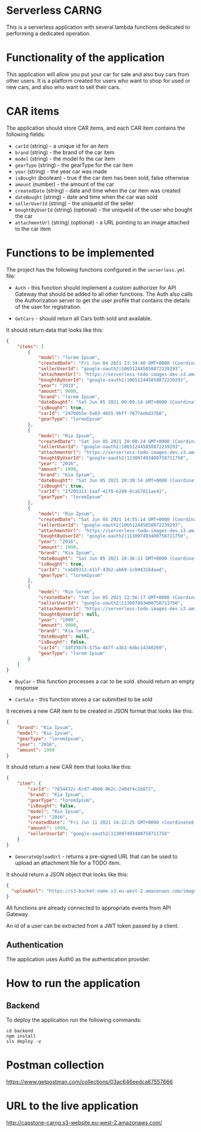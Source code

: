# Serverless CARNG

This is a serverless application with several lambda functions dedicated to performing a dedicated operation.

# Functionality of the application

This application will allow you put your car for sale and also buy cars from other users. It is a platform created for users who want to shop for used or new cars, and also who want to sell their cars.

# CAR items

The application should store CAR items, and each CAR item contains the following fields:

* `carId` (string) - a unique id for an item
* `brand` (string) - the brand of the car item
* `model` (string) - the model fo the car item
* `gearType` (string) - the gearType for the car item
* `year` (string) - the year car was made
* `isBought` (boolean) - true if the car item has been sold, false otherwise
* `amount` (number) - the amount of the car
* `createdDate` (string) - date and time when the car item was created
* `dateBought` (string) - date and time when the car was sold
* `sellerUserId` (string) - the uniqueId of the seller
* `boughtByUserId` (string) (optional) - the uniqueId of the user who bought the car
* `attachmentUrl` (string) (optional) - a URL pointing to an image attached to the car item


# Functions to be implemented

The project has the following functions configured in the `serverless.yml` file:

* `Auth` - this function should implement a custom authorizer for API Gateway that should be added to all other functions. The Auth also calls the Authorization server to get the user profile that contains the details of the user for registration.

* `GetCars` - should return all Cars both sold and available.

It should return data that looks like this:

```json
{
    "items": [
        {
            "model": "lorem Ipsum",
            "createdDate": "Fri Jun 04 2021 23:34:48 GMT+0000 (Coordinated Universal Time)",
            "sellerUserId": "google-oauth2|106512445858872239293",
            "attachmentUrl": "https://serverless-todo-images-dev.s3.amazonaws.com/810e6d47-0a1e-42b3-a222-e5216288323b",
            "boughtByUserId": "google-oauth2|106512445858872239293",
            "year": "2019",
            "amount": 9000,
            "brand": "lorem Ipsum",
            "dateBought": "Sat Jun 05 2021 00:09:14 GMT+0000 (Coordinated Universal Time)",
            "isBought": true,
            "carId": "247b055e-5a03-4655-9bff-7677aebd3768",
            "gearType": "loremIpsum"
        },
        {
            "model": "Rio Ipsum",
            "createdDate": "Sat Jun 05 2021 20:00:24 GMT+0000 (Coordinated Universal Time)",
            "sellerUserId": "google-oauth2|106512445858872239293",
            "attachmentUrl": "https://serverless-todo-images-dev.s3.amazonaws.com/6dc7cc1d-b35a-41f1-a47b-147d23e3d136",
            "boughtByUserId": "google-oauth2|113097493400758711750",
            "year": "2016",
            "amount": 1999,
            "brand": "Kia Ipsum",
            "dateBought": "Sat Jun 05 2021 20:30:14 GMT+0000 (Coordinated Universal Time)",
            "isBought": true,
            "carId": "2f205311-1aaf-41f0-b289-0ca57011ae41",
            "gearType": "loremIpsum"
        },
        {
            "model": "Rio Ipsum",
            "createdDate": "Sat Jun 05 2021 14:55:14 GMT+0000 (Coordinated Universal Time)",
            "sellerUserId": "google-oauth2|106512445858872239293",
            "attachmentUrl": "https://serverless-todo-images-dev.s3.amazonaws.com/c65c3ac8-ca21-4675-9c91-f67e06a37038",
            "boughtByUserId": "google-oauth2|113097493400758711750",
            "year": "2016",
            "amount": 1999,
            "brand": "Kia Ipsum",
            "dateBought": "Sat Jun 05 2021 20:36:11 GMT+0000 (Coordinated Universal Time)",
            "isBought": true,
            "carId": "cab89311-e11f-43b2-ab69-1cb943164aad",
            "gearType": "loremIpsum"
        },
        {
            "model": "Rio lorem",
            "createdDate": "Sat Jun 05 2021 22:56:17 GMT+0000 (Coordinated Universal Time)",
            "sellerUserId": "google-oauth2|113097493400758711750",
            "attachmentUrl": "https://serverless-todo-images-dev.s3.amazonaws.com/ead1b896-2639-41d8-952f-b46ddab1a063",
            "boughtByUserId": null,
            "year": "1999",
            "amount": 9000,
            "brand": "Kia lorem",
            "dateBought": null,
            "isBought": false,
            "carId": "3df25b74-575a-4b7f-a3b3-6dbc14340269",
            "gearType": "lorem Ipsum"
        }
    ]
}
```

* `BuyCar` - this function processes a car to be sold. should return an empty response

* `CarSale` - this function stores a car submitted to be sold

It receives a new CAR item to be created in JSON format that looks like this:

```json
{
    "brand": "Kia Ipsum",
    "model": "Rio Ipsum",
    "gearType": "loremIpsum",
    "year": "2016",
    "amount": 1999
}
```

It should return a new CAR item that looks like this:

```json
{
    "item": {
        "carId": "7654432c-6cd7-4b60-862c-240df4c1b872",
        "brand": "Kia Ipsum",
        "gearType": "loremIpsum",
        "isBought": false,
        "model": "Rio Ipsum",
        "year": "2016",
        "createdDate": "Fri Jun 11 2021 14:22:25 GMT+0000 (Coordinated Universal Time)",
        "amount": 1999,
        "sellerUserId": "google-oauth2|113097493400758711750"
    }
}
```

* `GenerateUploadUrl` - returns a pre-signed URL that can be used to upload an attachment file for a TODO item.

It should return a JSON object that looks like this:

```json
{
  "uploadUrl": "https://s3-bucket-name.s3.eu-west-2.amazonaws.com/image.png"
}
```

All functions are already connected to appropriate events from API Gateway.

An id of a user can be extracted from a JWT token passed by a client.


## Authentication

The application uses Auth0 as the authentication provider.


# How to run the application

## Backend

To deploy the application run the following commands:

```
cd backend
npm install
sls deploy -v
```

# Postman collection
https://www.getpostman.com/collections/03ac646eedca67557666


# URL to the live application
http://capstone-carng.s3-website.eu-west-2.amazonaws.com/